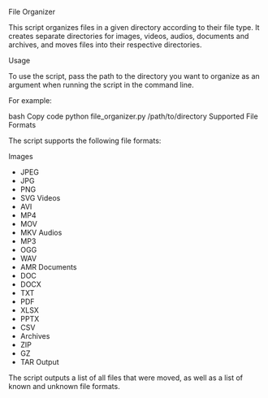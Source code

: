 File Organizer

This script organizes files in a given directory according to their file type. It creates separate directories for images, videos, audios, documents and archives, and moves files into their respective directories.

Usage

To use the script, pass the path to the directory you want to organize as an argument when running the script in the command line.

For example:

bash
Copy code
python file_organizer.py /path/to/directory
Supported File Formats

The script supports the following file formats:

Images
- JPEG
- JPG
- PNG
- SVG
Videos
- AVI
- MP4
- MOV
- MKV
Audios
- MP3
- OGG
- WAV
- AMR
Documents
- DOC
- DOCX
- TXT
- PDF
- XLSX
- PPTX
- CSV
- Archives
- ZIP
- GZ
- TAR
Output

The script outputs a list of all files that were moved, as well as a list of known and unknown file formats.
